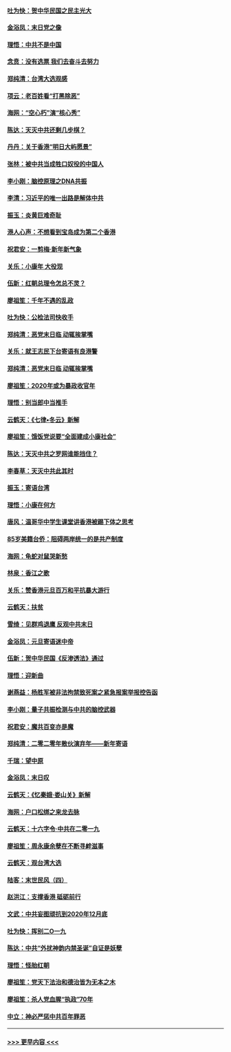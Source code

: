 #### [吐为快：贺中华民国之民主光大](../pages/nsc993/n11788618.md?t=01130744) 
#### [金浴凤：末日党之像](../pages/nsc993/n11787475.md?t=01130744) 
#### [理悟：中共不是中国](../pages/nsc993/n11787463.md?t=01130744) 
#### [念贲：没有选票  我们去奋斗去努力](../pages/nsc993/n11787398.md?t=01130744) 
#### [郑纯清：台湾大选观感](../pages/nsc993/n11786210.md?t=01130744) 
#### [项云：老百姓看“打黑除恶”](../pages/nsc993/n11785398.md?t=01130744) 
#### [海网：“空心朽”演“核心秀”](../pages/nsc993/n11783874.md?t=01130744) 
#### [陈达：天灭中共还剩几步棋？](../pages/nsc993/n11783719.md?t=01130744) 
#### [丹丹：关于香港“明日大屿愿景”](../pages/nsc993/n11783273.md?t=01130744) 
#### [张林：被中共当成牲口奴役的中国人](../pages/nsc993/n11782397.md?t=01130744) 
#### [李小刚：脑控原理之DNA共振](../pages/nsc993/n11780962.md?t=01130744) 
#### [李清：习近平的唯一出路是解体中共](../pages/nsc993/n11780866.md?t=01130744) 
#### [振玉：炎黄巨难奇耻](../pages/nsc993/n11779632.md?t=01130744) 
#### [港人心声：不想看到宝岛成为第二个香港](../pages/nsc993/n11778817.md?t=01130744) 
#### [祝君安：一剪梅‧新年新气象](../pages/nsc993/n11776340.md?t=01130744) 
#### [关乐：小康年 大役现](../pages/nsc993/n11774213.md?t=01130744) 
#### [伍新：红朝总理令怎总不灵？](../pages/nsc993/n11770813.md?t=01130744) 
#### [廖祖笙：千年不遇的乱政](../pages/nsc993/n11770373.md?t=01130744) 
#### [吐为快：公检法司快收手](../pages/nsc993/n11770359.md?t=01130744) 
#### [郑纯清：恶党末日临 动辄挨掌嘴](../pages/nsc993/n11769912.md?t=01130744) 
#### [关乐：就王志民下台寄语有良港警](../pages/nsc993/n11769903.md?t=01130744) 
#### [郑纯清：恶党末日临 动辄挨掌嘴](../pages/nsc993/n11769356.md?t=01130744) 
#### [廖祖笙：2020年或为暴政收官年](../pages/nsc993/n11768216.md?t=01130744) 
#### [理悟：别当郎中当推手](../pages/nsc993/n11768243.md?t=01130744) 
#### [云鹤天：《七律▪冬云》新解](../pages/nsc993/n11768204.md?t=01130744) 
#### [廖祖笙：饿饭党说要“全面建成小康社会”](../pages/nsc993/n11767482.md?t=01130744) 
#### [陈达：天灭中共之罗网谁能挡住？](../pages/nsc993/n11767465.md?t=01130744) 
#### [李春草：天灭中共此其时](../pages/nsc993/n11767452.md?t=01130744) 
#### [振玉：寄语台湾](../pages/nsc993/n11767432.md?t=01130744) 
#### [理悟：小康在何方](../pages/nsc993/n11767394.md?t=01130744) 
#### [唐风：温哥华中学生课堂讲香港被踢下体之思考](../pages/nsc993/n11766848.md?t=01130744) 
#### [85岁美籍台侨：阻碍两岸统一的是共产制度](../pages/nsc993/n11765043.md?t=01130744) 
#### [海网：龟蛇对鼠哭新愁](../pages/nsc993/n11764895.md?t=01130744) 
#### [林泉：香江之歌](../pages/nsc993/n11764415.md?t=01130744) 
#### [关乐：赞香港元旦百万和平抗暴大游行](../pages/nsc993/n11764382.md?t=01130744) 
#### [云鹤天：扶贫](../pages/nsc993/n11764245.md?t=01130744) 
#### [雪绮：见群鸡退鹰  反观中共末日](../pages/nsc993/n11762112.md?t=01130744) 
#### [金浴凤：元旦寄语迷中帝](../pages/nsc993/n11761788.md?t=01130744) 
#### [伍新：贺中华民国《反渗透法》通过](../pages/nsc993/n11761994.md?t=01130744) 
#### [理悟：迎新曲](../pages/nsc993/n11761152.md?t=01130744) 
#### [谢燕益：杨胜军被非法拘禁致死案之紧急报案举报控告函](../pages/nsc993/n11756134.md?t=01130744) 
#### [李小刚：量子共振检测与中共的脑控武器](../pages/nsc993/n11754518.md?t=01130744) 
#### [祝君安：魔共百变亦是魔](../pages/nsc993/n11754469.md?t=01130744) 
#### [郑纯清：二零二零年散伙演弃年——新年寄语](../pages/nsc993/n11754195.md?t=01130744) 
#### [千瑞：望中原](../pages/nsc993/n11754159.md?t=01130744) 
#### [金浴凤：末日叹](../pages/nsc993/n11752359.md?t=01130744) 
#### [云鹤天：《忆秦娥‧娄山关》新解](../pages/nsc993/n11752348.md?t=01130744) 
#### [海网：户口松绑之来龙去脉](../pages/nsc993/n11752328.md?t=01130744) 
#### [云鹤天：十六字令‧中共在二零一九](../pages/nsc993/n11752305.md?t=01130744) 
#### [廖祖笙：周永康余孽在不断寻衅滋事](../pages/nsc993/n11751013.md?t=01130744) 
#### [云鹤天：观台湾大选](../pages/nsc993/n11751007.md?t=01130744) 
#### [陆客：末世民风（四）](../pages/nsc993/n11749203.md?t=01130744) 
#### [赵洪江：支撑香港 砥砺前行](../pages/nsc993/n11748482.md?t=01130744) 
#### [文武：中共妄图顽抗到2020年12月底](../pages/nsc993/n11748446.md?t=01130744) 
#### [吐为快：挥别二O一九](../pages/nsc993/n11748411.md?t=01130744) 
#### [陈达：中共“外扰神韵内禁圣诞”自证是妖孽](../pages/nsc993/n11748226.md?t=01130744) 
#### [理悟：怪胎红朝](../pages/nsc993/n11748206.md?t=01130744) 
#### [廖祖笙：党天下法治和德治皆为无本之木](../pages/nsc993/n11748135.md?t=01130744) 
#### [廖祖笙：杀人党血腥“执政”70年](../pages/nsc993/n11745144.md?t=01130744) 
#### [中立：神必严惩中共百年罪恶](../pages/nsc993/n11744970.md?t=01130744) 

----
#### [ >>> 更早内容 <<< ](../indexes/nsc993-earlier.md)

